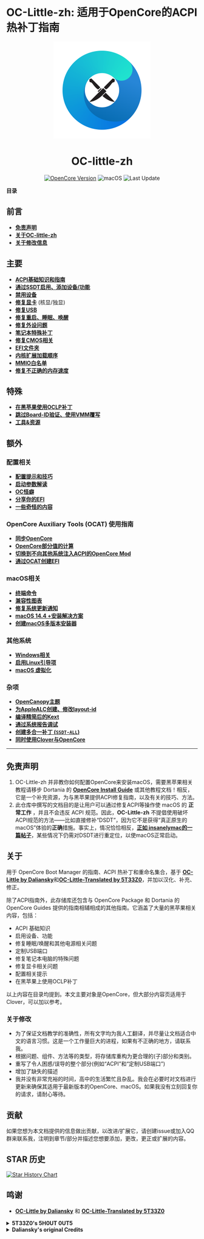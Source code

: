 # OC-Little-zh: 适用于OpenCore的ACPI热补丁指南

<div align="center">
             <img src="logo.png" alt="OCLP-Mod Logo" width="256" />
             <h1>OC-little-zh</h1>
</div>

<div align=center>

[![OpenCore Version](https://img.shields.io/badge/支持的OpenCore版本:-≤1.0.4-success.svg)](https://github.com/acidanthera/OpenCorePkg) ![macOS](https://img.shields.io/badge/支持的macOS:-≤15.3-white.svg) ![Last Update](https://img.shields.io/badge/最后更新:-2025.01.27-blueviolet.svg)</br>

</div>

**目录**

## 前言

* [**免责声明**](#免责声明)
* [**关于OC-little-zh**](#关于)
* [**关于修改信息**](#关于修改)

## 主要

* [**ACPI基础知识和指南**](/00_ACPI/README.md)
* [**通过SSDT启用、添加设备/功能**](/01_Adding_missing_Devices_and_enabling_Features/README.md)
* [**禁用设备**](/02_Disabling_Devices/README.md)
* [**修复显卡**](/11_Graphics/README.md) (核显/独显)
* [**修复USB**](/03_USB_Fixes/README.md)
* [**修复重启、睡眠、唤醒**](04_Fixing_Sleep_and_Wake_Issues/README.md)
* [**修复外设问题**](/13_Peripherals/README.md)
* [**笔记本特殊补丁**](/05_Laptop-specific_Patches/README.md)
* [**修复CMOS相关**](/06_CMOS-related_Fixes/README.md)
* [**EFI文件夹**](/07_BOOT_Folder/README.md)
* [**内核扩展加载顺序**](/10_Kexts_Loading_Sequence_Examples/README.md)
* [**MMIO白名单**](/12_MMIO_Whitelist/README.md)
* [**修复不正确的内存速度**](/15_RAM/README.md)

## 特殊
* [**在黑苹果使用OCLP补丁**](/14_OCLP_Wintel/README.md)
* [**跳过Board-ID验证、使用VMM覆写**](/09_Board-ID_VMM-Spoof/README.md)
* [**工具&资源**](/C_Utilities_and_Resources/README.md)

## 额外

### 配置相关
* [**配置提示和技巧**](/A_Config_Tips_and_Tricks/README.md)
* [**启动参数解读**](/H_Boot-args/README.md)
* [**OC怪癖**](/08_Quirks/README.md)
* [**分享你的EFI**](/M_EFI_Upload_Chklst/README.md)
* [**一些奇怪的内容**](/P_Else/README.md)

### OpenCore Auxiliary Tools (OCAT) 使用指南
* [**同步OpenCore**](/D_Updating_OpenCore/README.md)
* [**OpenCore部分值的计算**](/B_OC_Calculators/README.md)
* [**切换到不向其他系统注入ACPI的OpenCore Mod**](/O_OC_NO_ACPI/README.md)
* [**通过OCAT创建EFI**](/F_Desktop_EFIs/README.md)

### macOS相关
* [**终端命令**](/Terminal_Commands.md#readme)
* [**兼容性图表**](/E_Compatibility_Charts/README.md)
* [**修复系统更新通知**](/S_System_Updates/README.md)
* [**macOS 14.4 +安装解决方案**](/W_Workarounds/README.md)
* [**创建macOS多版本安装器**](/U_USB_Multi_installer/README.md)

### 其他系统
* [**Windows相关**](/I_Windows/README.md)
* [**启用Linux引导项**](/G_Linux/README.md)
* [**macOS 虚拟化**](/V_Virtualization/README.md)

### 杂项
* [**OpenCanopy主题**](/T_Themes/README.md)
* [**为AppleALC创建、修改layout-id**](/L_ALC_Layout-ID/README.md)
* [**编译精简后的Kext**](/J_Compiling_Kexts/README.md)
* [**通过系统报告调试**](/K_Debugging/README.md)
* [**创建多合一补丁 (`SSDT-ALL`)**](/N_SSDT-ALL/README.md)
* [**同时使用Clover与OpenCore**](/R_BootloaderChooser/README.md)

___

## 免责声明
1. OC-Little-zh 并非教你如何配置OpenCore来安装macOS，需要黑苹果相关教程请移步 Dortania 的 [**OpenCore Install Guide**](https://dortania.github.io/OpenCore-Install-Guide/) 或其他教程文档！相反，它是一个补充资源，为与黑苹果提供ACPI修复指南，以及有关的技巧、方法。
2. 此仓库中撰写的文档目的是让用户可以通过修复ACPI等操作使 macOS 的 **正常工作** ，并且不会违反 ACPI 规范。因此，**OC-Little-zh** 不提倡使用破坏ACPI规范的方法——比如直接修补“DSDT”，因为它不是获得“真正原生的macOS”体验的**正确**措施。事实上，情况恰恰相反，[**正如 insanelymac的一篇帖子**](https://www.insanelymac.com/forum/topic/352881-when-is-rebaseregions-necessary/#comment-2790870)，某些情况下仍需对DSDT进行重定位，以使macOS正常启动。
	
## 关于
用于 OpenCore Boot Manager 的指南、ACPI 热补丁和重命名集合，基于 [**OC-Little by Daliansky**](https://github.com/daliansky/OC-little)和[**OC-Little-Translated by 5T33Z0**](https://github.com/laobamac/OC-little-zh)，并加以汉化、补充、修正。

除了ACPI指南外，此存储库还包含与 OpenCore Package 和 Dortania 的 OpenCore Guides 提供的指南相辅相成的其他指南。它涵盖了大量的黑苹果相关内容，包括：

- ACPI 基础知识
- 启用设备、功能
- 修复睡眠/唤醒和其他电源相关问题
- 定制USB端口
- 修复笔记本电脑的特殊问题
- 修复显卡相关问题
- 配置相关提示
- 在黑苹果上使用OCLP补丁

以上内容在目录均提到。本文主要对象是OpenCore，但大部分内容页适用于Clover，可以加以参考。

### 关于修改
- 为了保证文档教学的准确性，所有文字均为我人工翻译，并尽量让文档适合中文的语言习惯。这是一个工作量巨大的进程，如果有不正确的地方，请联系我。
- 根据问题、组件、方法等的类型，将存储库重构为更合理的(子)部分和类别。
- 重写了令人困惑/误导的整个部分(例如“ACPI”和“定制USB端口”)
- 增加了缺失的描述
- 我并没有非常充裕的时间，高中的生活繁忙且杂乱。我会在必要时对文档进行更新来确保其适用于最新版本的OpenCore、macOS。如果我没有立刻回复你的请求，请耐心等待。


## 贡献
 如果您想为本文档提供的信息做出贡献，以改进/扩展它，请创建issue或加入QQ群来联系我，注明到章节/部分并描述您想要添加，更改，更正或扩展的内容。

## STAR 历史

<a href="https://star-history.com/#laoamac/OC-little-zh&Date">
 <picture>
   <source media="(prefers-color-scheme: dark)" srcset="https://api.star-history.com/svg?repos=laobamac/OC-little-zh&type=Date&theme=dark" />
   <source media="(prefers-color-scheme: light)" srcset="https://api.star-history.com/svg?repos=laobamac/OC-little-zh&type=Date" />
   <img alt="Star History Chart" src="https://api.star-history.com/svg?repos=laobamac/OC-little-zh&type=Date" />
 </picture>
</a>

## 鸣谢
- [**OC-Little by Daliansky**](https://github.com/daliansky/OC-little) 和 [**OC-Little-Translated by 5T33Z0**](https://github.com/5T33Z0/OC-Little-Translated)

<details>
<summary><strong>5T33Z0's 5H0UT 0UT5</strong></summary>

> - Thanks to al the [**contributors**](https://github.com/laobamac/OC-little-zh/graphs/contributors) for improving and expanding the repo! Additional credits for contributors outside of the github realm are listed in the respective chapters/sections.
> - sascha_77 for Kext Updater, ANYmacOS and helping me to unbrick my Lenovo T530 BIOS!
> - Apfelnico for introducing me to ASL/AML Basics
> - Bluebyte for having good conversations
> - Cyberdevs from insanelymac for his Z170X Gaming 5 Guide and for being a prime example of a Moderator who treats others with respect!
</details>

<details>
<summary><strong>Daliansky's original Credits</strong></summary>

> - Special credit to:
> 	- @XianWu write these ACPI component patches that useable to OpenCore
> 	- @Bat.bat, @DalianSky, @athlonreg, @iStar丶Forever their proofreading and finalization.
> - Credits and thanks to：
> 	- @冬瓜-X1C5th
> 	- @OC-xlivans
> 	- @Air 13 IWL-GZ-Big Orange (OC perfect)
> 	- @子骏oc IWL
> 	- @大勇-小新air13-OC-划水小白
> 	- @xjn819
> 	- Acidanthera for maintaining OpenCorePkg
</details>
